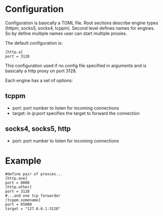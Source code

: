 # Configuration
Configuration is basically a TOML file. Root sections describe
engine types (httpm, socks5, socks4, tcppm). Second level defines
names for engines. So by define multiple names user can start
multiple proxies.

The default configuration is:

```
[http.a]
port = 3128
```

This configuration used if no config file specified in arguments
and is basically a http proxy on port 3128.

Each engine has a set of options:

## tcppm

* port: port number to listen for incoming connections
* target: in _ip:port_ specifies the target to forward the
          connection

## socks4, socks5, http

* port: port number to listen for incoming connections

# Example

```
#define pair of proxies...
[http.one]
port = 8080
[http.other]
port = 3128
#...and one tcp forwarder
[tcppm.somename]
port = 65000
target = "127.0.0.1:3128"
```